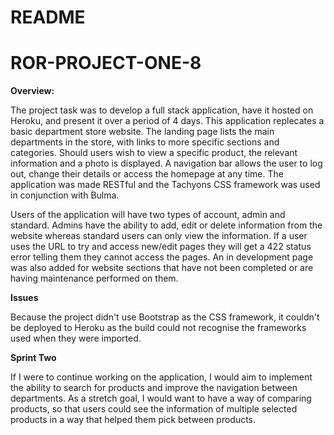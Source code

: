 # README

# ROR-PROJECT-ONE-8


<b> Overview: </b>

The project task was to develop a full stack application, have it hosted on Heroku, and present it over a period of 4 days. This application replecates a basic department store website. The landing page lists the main departments in the store, with links to more specific sections and categories. Should users wish to view a specific product, the relevant information and a photo is displayed. A navigation bar allows the user to log out, change their details or access the homepage at any time. The application was made RESTful and the Tachyons CSS framework was used in conjunction with Bulma.

Users of the application will have two types of account, admin and standard. Admins have the ability to add, edit or delete information from the website whereas standard users can only view the information. If a user uses the URL to try and access new/edit pages they will get a 422 status error telling them they cannot access the pages. An in development page was also added for website sections that have not been completed or are having maintenance performed on them.

<b> Issues </b>

Because the project didn't use Bootstrap as the CSS framework, it couldn't be deployed to Heroku as the build could not recognise the frameworks used when they were imported.

<b> Sprint Two </b>

If I were to continue working on the application, I would aim to implement the ability to search for products and improve the navigation between departments. As a stretch goal, I would want to have a way of comparing products, so that users could see the information of multiple selected products in a way that helped them pick between products.
